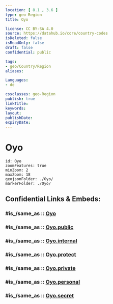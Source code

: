 ```yaml
---
location: [ 8.1 , 3.6 ] 
type: geo-Region
title: Oyo

license: CC BY-SA 4.0
source: https://datahub.io/core/country-codes
isDeleted: false
isReadOnly: false
draft: false
confidential: public

tags:
- geo/Country/Region
aliases:

Languages:
- de

cssclasses: geo-Region
publish: true
linkTitle: 
keywords: 
layout: 
publishDate: 
expiryDate: 
---
```


# Oyo

```leaflet
id: Oyo
zoomFeatures: true 
minZoom: 2 
maxZoom: 18
geojsonFolder: ./Oyo/
markerFolder: ./Oyo/
```


## Confidential Links & Embeds: 

### #is_/same_as :: [Oyo](/_Standards/Earth/Continent/Africa/Africa~Central/Nigeria/Zones~Nigeria/Nigeria~South-West/Oyo.md) 

### #is_/same_as :: [Oyo.public](/_public/Earth/Continent/Africa/Africa~Central/Nigeria/Zones~Nigeria/Nigeria~South-West/Oyo.public.md) 

### #is_/same_as :: [Oyo.internal](/_internal/Earth/Continent/Africa/Africa~Central/Nigeria/Zones~Nigeria/Nigeria~South-West/Oyo.internal.md) 

### #is_/same_as :: [Oyo.protect](/_protect/Earth/Continent/Africa/Africa~Central/Nigeria/Zones~Nigeria/Nigeria~South-West/Oyo.protect.md) 

### #is_/same_as :: [Oyo.private](/_private/Earth/Continent/Africa/Africa~Central/Nigeria/Zones~Nigeria/Nigeria~South-West/Oyo.private.md) 

### #is_/same_as :: [Oyo.personal](/_personal/Earth/Continent/Africa/Africa~Central/Nigeria/Zones~Nigeria/Nigeria~South-West/Oyo.personal.md) 

### #is_/same_as :: [Oyo.secret](/_secret/Earth/Continent/Africa/Africa~Central/Nigeria/Zones~Nigeria/Nigeria~South-West/Oyo.secret.md)

